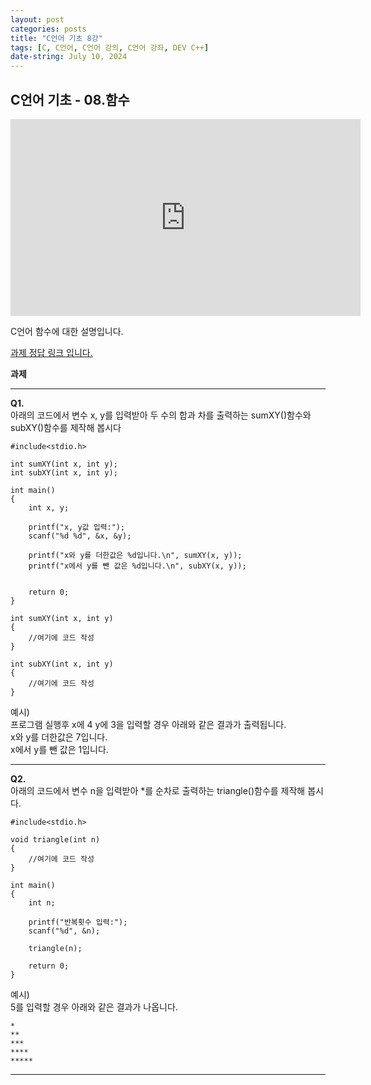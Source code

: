 ```yaml
---
layout: post
categories: posts
title: "C언어 기초 8강"
tags: [C, C언어, C언어 강의, C언어 강좌, DEV C++]
date-string: July 10, 2024
---
```


## C언어 기초 - 08.함수

<center>
<iframe width="560" height="315" src="https://www.youtube.com/embed/XXDVvkHEjSc?si=6HE7LK_kwQ0bQnPQ" title="YouTube video player" frameborder="0" allow="accelerometer; autoplay; clipboard-write; encrypted-media; gyroscope; picture-in-picture; web-share" referrerpolicy="strict-origin-when-cross-origin" allowfullscreen></iframe>
</center>

C언어 함수에 대한 설명입니다.

[<u>과제 정답 링크 입니다.</u>](https://github.com/highwindl/homework/tree/master/C%EC%96%B8%EC%96%B4%20%EA%B8%B0%EC%B4%88%208%EA%B0%95)

**과제**
<hr/>

**Q1.**  
아래의 코드에서 변수 x, y를 입력받아 두 수의 합과 차를 출력하는 sumXY()함수와 subXY()함수를 제작해 봅시다  

	#include<stdio.h>

	int sumXY(int x, int y);
	int subXY(int x, int y);

	int main()
	{
		int x, y;
		
		printf("x, y값 입력:");
		scanf("%d %d", &x, &y);
		
		printf("x와 y를 더한값은 %d입니다.\n", sumXY(x, y));
		printf("x에서 y를 뺀 값은 %d입니다.\n", subXY(x, y));  
		
		
		return 0;
	}

	int sumXY(int x, int y)
	{
		//여기에 코드 작성
	}

	int subXY(int x, int y)
	{
		//여기에 코드 작성
	}


예시)<br>
프로그램 실행후 x에 4 y에 3을 입력할 경우 아래와 같은 결과가 출력됩니다.<br>
x와 y를 더한값은 7입니다.<br>
x에서 y를 뺀 값은 1입니다.

<hr/>

**Q2.**  
아래의 코드에서 변수 n을 입력받아 *를 순차로 출력하는 triangle()함수를 제작해 봅시다.

	#include<stdio.h>

	void triangle(int n)
	{
		//여기에 코드 작성
	}

	int main()
	{
		int n;

		printf("반복횟수 입력:"); 
		scanf("%d", &n);

		triangle(n);
		
		return 0;
	}

예시)<br>
5를 입력할 경우 아래와 같은 결과가 나옵니다.<br> 

	*
	**
	***
	****
	*****
<hr/>
